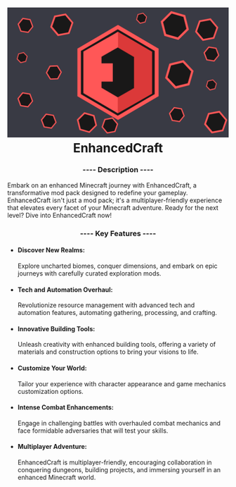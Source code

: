 <h1 align="center">
  <img src="https://github.com/ZtrolixGit/EnhancedCraft/blob/v2/eclogo.png?raw=true"/>
  EnhancedCraft
</h1>

<h3 align="center">---- Description ----</h3>

Embark on an enhanced Minecraft journey with EnhancedCraft, a transformative mod pack designed to redefine your gameplay.
EnhancedCraft isn't just a mod pack; it's a multiplayer-friendly experience that elevates every facet of your Minecraft adventure. Ready for the next level? Dive into EnhancedCraft now!

<h3 align="center">---- Key Features ----</h3>

- #### Discover New Realms:
    Explore uncharted biomes, conquer dimensions, and embark on epic journeys with carefully curated exploration mods.

- #### Tech and Automation Overhaul:
    Revolutionize resource management with advanced tech and automation features, automating gathering, processing, and crafting.

- #### Innovative Building Tools:
    Unleash creativity with enhanced building tools, offering a variety of materials and construction options to bring your visions to life.

- #### Customize Your World:
    Tailor your experience with character appearance and game mechanics customization options.

- #### Intense Combat Enhancements:
    Engage in challenging battles with overhauled combat mechanics and face formidable adversaries that will test your skills.

- #### Multiplayer Adventure:
    EnhancedCraft is multiplayer-friendly, encouraging collaboration in conquering dungeons, building projects, and immersing yourself in an enhanced Minecraft world.
